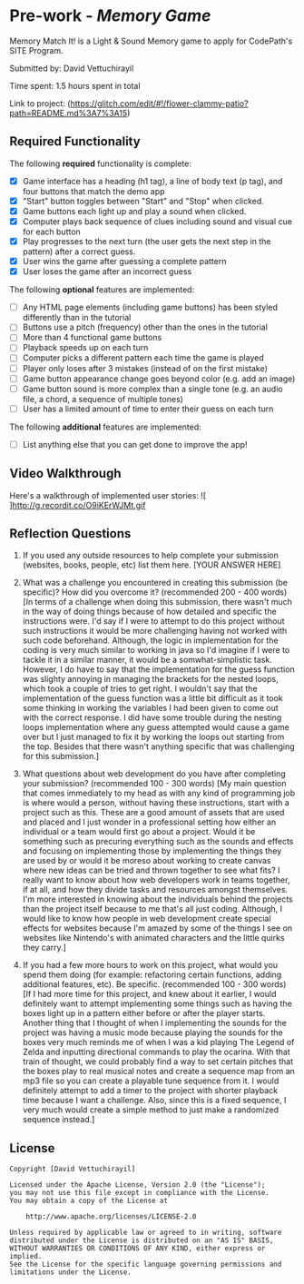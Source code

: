 # Pre-work - _Memory Game_

Memory Match It! is a Light & Sound Memory game to apply for CodePath's SITE Program.

Submitted by: David Vettuchirayil

Time spent: 1.5 hours spent in total

Link to project: (https://glitch.com/edit/#!/flower-clammy-patio?path=README.md%3A7%3A15)

## Required Functionality

The following **required** functionality is complete:

- [x] Game interface has a heading (h1 tag), a line of body text (p tag), and four buttons that match the demo app
- [x] "Start" button toggles between "Start" and "Stop" when clicked.
- [x] Game buttons each light up and play a sound when clicked.
- [x] Computer plays back sequence of clues including sound and visual cue for each button
- [x] Play progresses to the next turn (the user gets the next step in the pattern) after a correct guess.
- [x] User wins the game after guessing a complete pattern
- [x] User loses the game after an incorrect guess

The following **optional** features are implemented:

- [ ] Any HTML page elements (including game buttons) has been styled differently than in the tutorial
- [ ] Buttons use a pitch (frequency) other than the ones in the tutorial
- [ ] More than 4 functional game buttons
- [ ] Playback speeds up on each turn
- [ ] Computer picks a different pattern each time the game is played
- [ ] Player only loses after 3 mistakes (instead of on the first mistake)
- [ ] Game button appearance change goes beyond color (e.g. add an image)
- [ ] Game button sound is more complex than a single tone (e.g. an audio file, a chord, a sequence of multiple tones)
- [ ] User has a limited amount of time to enter their guess on each turn

The following **additional** features are implemented:

- [ ] List anything else that you can get done to improve the app!

## Video Walkthrough

Here's a walkthrough of implemented user stories:
![ ]http://g.recordit.co/O9iKErWJMt.gif

## Reflection Questions

1. If you used any outside resources to help complete your submission (websites, books, people, etc) list them here.
   [YOUR ANSWER HERE]

2. What was a challenge you encountered in creating this submission (be specific)? How did you overcome it? (recommended 200 - 400 words)
   [In terms of a challenge when doing this submission, there wasn't much in the way of doing things because of how detailed and specific
   the instructions were. I'd say if I were to attempt to do this project without such instructions it would be more challenging having not
   worked with such code beforehand. Although, the logic in implementation for the coding is very much similar to working in java so I'd imagine
   if I were to tackle it in a similar manner, it would be a somwhat-simplistic task. However, I do have to say that the implementation for the guess function
   was slighty annoying in managing the brackets for the nested loops, which took a couple of tries to get right. I wouldn't say that the implementation
   of the guess function was a little bit difficult as it took some thinking in working the variables I had been given to come out with the correct
   response. I did have some trouble during the nesting loops implementation where any guess attempted would cause a game over but I just managed to
   fix it by working the loops out starting from the top. Besides that there wasn't anything specific that was challenging for this submission.]

3. What questions about web development do you have after completing your submission? (recommended 100 - 300 words)
   [My main question that comes immediately to my head as with any kind of programming job is where would a person, without having these instructions, start
   with a project such as this. These are a good amount of assets that are used and placed and I just wonder in a professional setting how either an individual
   or a team would first go about a project. Would it be something such as precuring everything such as the sounds and effects and focusing on implementing those by
   implementing the things they are used by or would it be moreso about working to create canvas where new ideas can be tried and thrown together to see what fits?
   I really want to know about how web developers work in teams together, if at all, and how they divide tasks and resources amongst themselves. I'm more interested
   in knowing about the individuals behind the projects than the project itself because to me that's all just coding. Although, I would like to know how people in
   web development create special effects for websites because I'm amazed by some of the things I see on websites like Nintendo's with animated characters and the
   little quirks they carry.]

4. If you had a few more hours to work on this project, what would you spend them doing (for example: refactoring certain functions, adding additional features, etc). Be specific. (recommended 100 - 300 words)
   [If I had more time for this project, and knew about it earlier, I would definitely want to attempt implementing some things such as having the boxes light up in a pattern either before or after
   the player starts. Another thing that I thought of when I implementing the sounds for the project was having a music mode because playing the sounds for the boxes very much
   reminds me of when I was a kid playing The Legend of Zelda and inputting directional commands to play the ocarina. With that train of thought, we could probably find a way to
   set certain pitches that the boxes play to real musical notes and create a sequence map from an mp3 file so you can create a playable tune sequence from it. I would definitely
   attempt to add a timer to the project with shorter playback time because I want a challenge. Also, since this is a fixed sequence, I very much would create a simple method to
   just make a randomized sequence instead.]

## License

    Copyright [David Vettuchirayil]

    Licensed under the Apache License, Version 2.0 (the "License");
    you may not use this file except in compliance with the License.
    You may obtain a copy of the License at

        http://www.apache.org/licenses/LICENSE-2.0

    Unless required by applicable law or agreed to in writing, software
    distributed under the License is distributed on an "AS IS" BASIS,
    WITHOUT WARRANTIES OR CONDITIONS OF ANY KIND, either express or implied.
    See the License for the specific language governing permissions and
    limitations under the License.
